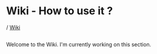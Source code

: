 # Wiki - How to use it ?
/ [Wiki](README.md)
##
Welcome to the Wiki. I'm currently working on this section.